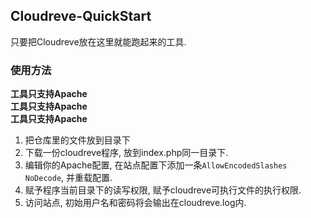 ## Cloudreve-QuickStart  
只要把Cloudreve放在这里就能跑起来的工具.  

### 使用方法
**工具只支持Apache**  
**工具只支持Apache**  
**工具只支持Apache**  
1. 把仓库里的文件放到目录下
2. 下载一份cloudreve程序, 放到index.php同一目录下.
3. 编辑你的Apache配置, 在站点配置下添加一条`AllowEncodedSlashes NoDecode`, 并重载配置.
4. 赋予程序当前目录下的读写权限, 赋予cloudreve可执行文件的执行权限.
5. 访问站点, 初始用户名和密码将会输出在cloudreve.log内.